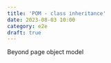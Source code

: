 ```yaml
---
title: 'POM - class inheritance'
date: 2023-08-03 10:00
category: e2e
draft: true
---
```


Beyond page object model

